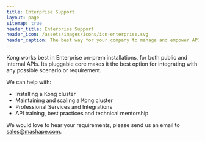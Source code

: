 ```yaml
---
title: Enterprise Support
layout: page
sitemap: true
header_title: Enterprise Support
header_icon: /assets/images/icons/icn-enterprise.svg
header_caption: The best way for your company to manage and empower APIs
---
```


Kong works best in Enterprise on-prem installations, for both public and internal APIs. Its pluggable core makes it the best option for integrating with any possible scenario or requirement.

We can help with:

* Installing a Kong cluster
* Maintaining and scaling a Kong cluster
* Professional Services and Integrations
* API training, best practices and technical mentorship

We would love to hear your requirements, please send us an email to <a href="mailto: sales@mashape.com">sales@mashape.com</a>.
